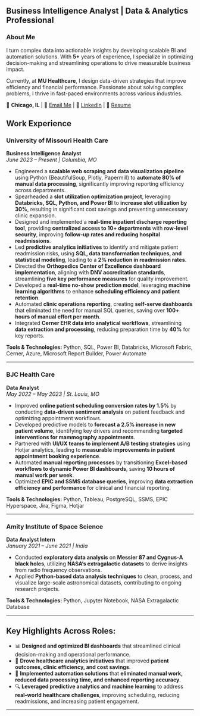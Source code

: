 ## Business Intelligence Analyst | Data & Analytics Professional  
### About Me  

I turn complex data into actionable insights by developing scalable BI and automation solutions. With **5+** years of experience, I specialize in optimizing decision-making and streamlining operations to drive measurable business impact.  

Currently, at **MU Healthcare**, I design data-driven strategies that improve efficiency and financial performance. Passionate about solving complex problems, I thrive in fast-paced environments across various industries.  

📍 **Chicago, IL** | 📧 [Email Me](mailto:mohity667@gmail.com) | 🔗 [LinkedIn](https://www.linkedin.com/in/mohity667) | 📄 [Resume](https://drive.google.com/file/d/1H_q7nGRXIO7dmUebB4Jvo90DkMmrj3dC/view?usp=sharing)  


## Work Experience

### **University of Missouri Health Care**  
**Business Intelligence Analyst**  
*June 2023 – Present | Columbia, MO*

- Engineered a **scalable web scraping and data visualization pipeline** using Python (BeautifulSoup, Plotly, Papermill) to **automate 80% of manual data processing**, significantly improving reporting efficiency across departments.
- Spearheaded a **slot utilization optimization project**, leveraging **Databricks, SQL, Python, and Power BI** to **increase slot utilization by 30%**, resulting in significant cost savings and preventing unnecessary clinic expansion.
- Designed and implemented a **real-time inpatient discharge reporting tool**, providing **centralized access to 10+ departments** with **row-level security**, improving **follow-up rates and reducing hospital readmissions**.
- Led **predictive analytics initiatives** to identify and mitigate patient readmission risks, using **SQL, data transformation techniques, and statistical modeling**, leading to a **2% reduction in readmission rates**.
- Directed the **Orthopedics Center of Excellence dashboard implementation**, aligning with **DNV accreditation standards**, streamlining **five key performance measures** for quality improvement.
- Developed a **real-time no-show prediction model**, leveraging **machine learning algorithms** to enhance **scheduling efficiency and patient retention**.
- Automated **clinic operations reporting**, creating **self-serve dashboards** that eliminated the need for manual SQL queries, saving over **100+ hours of manual effort per month**.
- Integrated **Cerner EHR data into analytical workflows**, streamlining **data extraction and processing**, reducing preparation time by **40%** for key reports.

**Tools & Technologies:** Python, SQL, Power BI, Databricks, Microsoft Fabric, Cerner, Azure, Microsoft Report Builder, Power Automate  

---

### **BJC Health Care**  
**Data Analyst**  
*May 2022 – May 2023 | St. Louis, MO*

- Improved **online patient scheduling conversion rates by 1.5%** by conducting **data-driven sentiment analysis** on patient feedback and optimizing appointment workflows.
- Developed predictive models to **forecast a 2.5% increase in new patient volume**, identifying key drivers and recommending **targeted interventions for mammography appointments**.
- Partnered with **UI/UX teams to implement A/B testing strategies** using Hotjar analytics, leading to **measurable improvements in patient appointment booking experience**.
- Automated **manual reporting processes** by transitioning **Excel-based workflows to dynamic Power BI dashboards**, saving **10 hours of manual work per week**.
- Optimized **EPIC and SSMS database queries**, improving **data extraction efficiency and performance** for clinical and financial reporting.

**Tools & Technologies:** Python, Tableau, PostgreSQL, SSMS, EPIC Hyperspace, Jira, Figma, Hotjar  

---

### **Amity Institute of Space Science**  
**Data Analyst Intern**  
*January 2021 – June 2021 | India*

- Conducted **exploratory data analysis** on **Messier 87 and Cygnus-A black holes**, utilizing **NASA’s extragalactic datasets** to derive insights from radio frequency observations.
- Applied **Python-based data analysis techniques** to clean, process, and visualize large-scale astronomical datasets, contributing to ongoing research projects.

**Tools & Technologies:** Python, Jupyter Notebook, NASA Extragalactic Database  

---

## **Key Highlights Across Roles:**
- 📊 **Designed and optimized BI dashboards** that streamlined clinical decision-making and operational performance.  
- 🏥 **Drove healthcare analytics initiatives** that improved **patient outcomes, clinic efficiency, and cost savings**.  
- 🤖 **Implemented automation solutions** that **eliminated manual work, reduced data processing time, and enhanced reporting accuracy**.  
- 🔍 **Leveraged predictive analytics and machine learning** to address **real-world healthcare challenges**, improving scheduling, reducing readmissions, and increasing patient engagement.  

---


